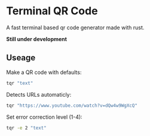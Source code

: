 # Terminal QR Code

A fast terminal based qr code generator made with rust.

**Still under development**

## Useage

Make a QR code with defaults:
```bash
tqr "text"
```

Detects URLs automaticly:
```bash
tqr "https://www.youtube.com/watch?v=dQw4w9WgXcQ"
```
Set error correction level (1-4):
```bash
tqr -e 2 "text"
```
